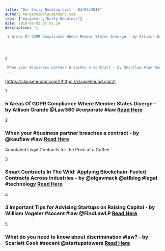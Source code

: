 ```yaml
---
title: "Our Daily Reading List - 03/06/2018"
author: margaret@clausehound.com
tags: ["margaret","Daily Readings"]
date: 2018-06-03 07:05:19
description: "1

 5 Areas Of GDPR Compliance Where Member States Diverge - by Allison Grande @Law360 #corporate #law Read Here

 


2

 When your #business partner breaches a contract - by @kauflaw #law Read Her..."
---
```


[https://clausehound.com/](https://clausehound.com/)

1

###  5 Areas Of GDPR Compliance Where Member States Diverge - by Allison Grande @Law360 #corporate #law [Read Here](https://www.law360.com/corporate/articles/1047575/5-areas-of-gdpr-compliance-where-member-states-diverge)

 

2

###  When your #business partner breaches a contract - by @kauflaw #law [Read Here](https://www.kauflaw.net/blog/2018/05/when-your-business-partner-breaches-a-contract.shtml)

Annotated Legal Contracts
for the Price of a Coffee

3

###  Smart Contracts In The Wild: Applying Blockchain-Fueled Contracts Across Industries - by @olgavmack @atlblog #legal #technology [Read Here](https://abovethelaw.com/2018/05/smart-contracts-in-the-wild-applying-blockchain-fueled-contracts-across-industries/?rf=1)

 

4

###  3 Important Tips for Advising Startups on Raising Capital - by William Vogeler #socent #law @FindLawLP [Read Here](https://blogs.findlaw.com/technologist/2018/05/important-tips-for-advising-startups-on-ras.html)

 

5

###  What do you need to know about discrimination #law? - by Scarlett Cook #socent @startupstowers [Read Here](https://startups.co.uk/discrimination-law)

 